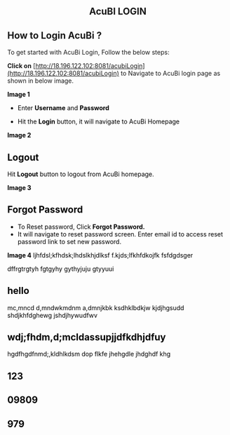 



<center><h2>AcuBI LOGIN</h1></center>

## How to Login AcuBi ?

To get started with AcuBi Login, Follow the below steps:

<b>Click on</b>  [http://18.196.122.102:8081/acubiLogin](http://18.196.122.102:8081/acubiLogin)  to Navigate to AcuBi login page as shown in below image.



<b><font color = "Black"> Image 1</b>

-  Enter  <b>Username</b> and <b>Password</b>

- Hit the  <b>Login</b> button, it will navigate to AcuBi  Homepage


<b><font color = "Black"> Image 2</b>

## Logout

Hit <b>Logout</b> button to logout from AcuBi homepage.


<b><font color = "Black"> Image 3</b>

## Forgot Password

  - To Reset password, Click <b>Forgot Password.</b>
  - It will navigate to reset password screen. Enter email id to access reset password link to set new password.
  
 
 <b><font color = "Black"> Image 4</b>
ljhfdsl;kfhdsk;lhdslkhjdlksf
f.kjds;lfkhfdkojfk
fsfdgdsger

dffrgtrgtyh
fgtgyhy
gythyjuju
gtyyuui

## hello
mc,mncd
d,mndwkmdnm
a,dmnjkbk
ksdhklbdkjw
kjdjhgsudd
shdjkhfdghewg
jshdjhywudfwv

## wdj;fhdm,d;mcldassupjjdfkdhjdfuy
hgdfhgdfnmd;,kldhlkdsm
dop
flkfe
jhehgdle
jhdghdf
khg



## 123


## 09809

## 979

<!--stackedit_data:
eyJoaXN0b3J5IjpbMTMzNDcwMTc3NSwtNzU0MjM0NzAsMTc5Mz
M1NTk1OSwtODIwMDI3ODA5XX0=
-->